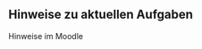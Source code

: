 ## Hinweise zu aktuellen Aufgaben

Hinweise im Moodle

<!-- [J1](https://nbviewer.org/github/ktheu/AlgorithmenAG/blob/master/hinweise/J1.ipynb)   -->
<!-- 
[J2](https://nbviewer.org/github/ktheu/AlgorithmenAG/blob/master/hinweise/J2.ipynb)  

[A1](https://nbviewer.org/github/ktheu/AlgorithmenAG/blob/master/hinweise/A1.ipynb)  

[A3](https://nbviewer.org/github/ktheu/AlgorithmenAG/blob/master/hinweise/A3.ipynb)  

[A4](https://nbviewer.org/github/ktheu/AlgorithmenAG/blob/master/hinweise/A4.ipynb) 

[A5](https://nbviewer.org/github/ktheu/AlgorithmenAG/blob/master/hinweise/A5.ipynb)  -->
